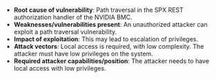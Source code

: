 - **Root cause of vulnerability**: Path traversal in the SPX REST authorization handler of the NVIDIA BMC.
- **Weaknesses/vulnerabilities present**: An unauthorized attacker can exploit a path traversal vulnerability.
- **Impact of exploitation**: This may lead to escalation of privileges.
- **Attack vectors**: Local access is required, with low complexity. The attacker must have low privileges on the system.
- **Required attacker capabilities/position**: The attacker needs to have local access with low privileges.